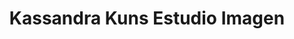 ---
title: "Kassandra Kuns Estudio Imagen"
url: /geldo/kassandra-kuns-estudio-imagen/
shop: cosméticos
---